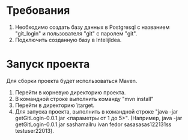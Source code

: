 Требования
===================== 
1) Необходимо создать базу данных в Postgresql с названием "git_login" и пользователя "git" c паролем "git".
2) Подключить созданную базу в IntelijIdea.

Запуск проекта
======================
Для сборки проекта будет использоваться Maven.
1) Перейти в корневую директорию проекта.
2) В командной строке выполнить команду "mvn install"
3) Перейти в директорию \target.
4) Для запуска проекта, выполнить в командной строке "java -jar getGitLogin-0.0.1.jar <параметры от 1 до 5>". (Например, 
java -jar getGitLogin-0.0.1.jar sashamailru ivan fedor sasasasas122131ss testuser22013).
